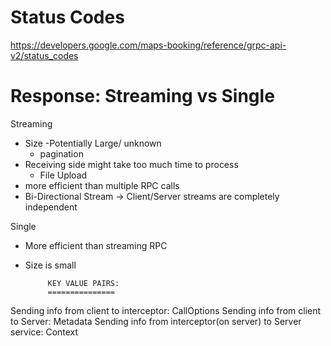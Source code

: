 Status Codes
============
https://developers.google.com/maps-booking/reference/grpc-api-v2/status_codes


Response: Streaming vs Single
=============================

Streaming
- Size -Potentially Large/ unknown
  - pagination
- Receiving side might take too much time to process
  - File Upload
- more efficient than multiple RPC calls
- Bi-Directional Stream -> Client/Server streams are completely independent

Single
 - More efficient than streaming RPC
 - Size is small


            KEY VALUE PAIRS:
            ===============
Sending info from client to interceptor: CallOptions
Sending info from client to Server: Metadata
Sending info from interceptor(on server) to Server service: Context

